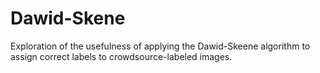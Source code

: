 # Dawid-Skene

Exploration of the usefulness of applying the Dawid-Skeene algorithm to assign correct labels to crowdsource-labeled images.
